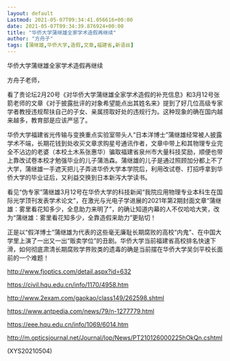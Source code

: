 ```yaml
---
layout: default
Lastmod: 2021-05-07T09:34:41.056616+00:00
date: 2021-05-07T09:34:39.876924+00:00
title: "华侨大学蒲继雄全家学术造假再继续"
author: "方舟子"
tags: [蒲继雄,华侨大学,造假,文章,福建省,新语丝]
---
```


华侨大学蒲继雄全家学术造假再继续

方舟子老师，

看了贵论坛2月20号《对华侨大学蒲继雄全家学术造假的补充信息》和3月12号张箭老师的文章《对于披露批评的对象希望能点出其姓名来》提到了好几位高级专家学者教授违规帮扶自己的子女、亲属捞取好处的违规行为。这种现象的确在国内越来越多，教育部是应该严惩了。

华侨大学福建省光传输与变换重点实验室带头人“日本洋博士”蒲继雄经常被人披露学术不端，长期花钱到处收买文章求购星号通讯作者，文章中带上和其物理专业完全不沾边的老婆（本校土木系张惠华）骗取福建省泉州市大量科技奖励，顺便也带上靠改试卷本校才勉强毕业的儿子蒲浩森。蒲继雄的儿子是通过照顾加分都上不了大学，蒲继雄一手遮天把儿子弄进华侨大学本学院后，利用改试卷、打招呼拿到华侨大学的毕业证后，又利益交换到日本新泻大学读书。

看见“伪专家”蒲继雄3月12号在华侨大学的科技新闻“我院应用物理专业本科生在国际光学顶刊发表学术论文”，在激光与光电子学进展的2021年第2期封面文章“蒲继雄：雾里看花知多少，全息助力来明了”，的确让知道内幕的人不仅哈哈大笑，改为“蒲继雄：雾里看花知多少，全靠造假来助力”更贴切！

正是以“假洋博士”蒲继雄为代表的这些毫无廉耻长期腐败的高校“内鬼”、在中国大学里上演了一出又一出“贩卖学位”的丑剧。华侨大学当前福建省高校排名快速下滑，如何彻底肃清长期腐败学界败类的遗毒的确是当前摆在华侨大学吴剑平校长面前的一个难题！

http://www.fjoptics.com/detail.aspx?id=632

https://civil.hqu.edu.cn/info/1170/4958.htm

http://www.2exam.com/gaokao/class149/262598.shtml

https://www.antpedia.com/news/79/n-1277779.html

https://eee.hqu.edu.cn/info/1069/6014.htm

http://m.opticsjournal.net/Journal/lop/News/PT210126000225hOkQn.cshtml

(XYS20210504)

